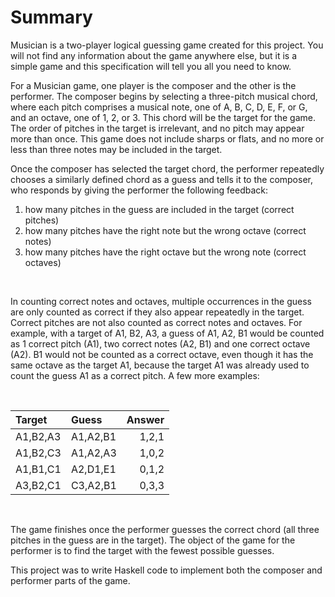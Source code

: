 # Summary

Musician is a two-player logical guessing game created for this project. You will not find any information about the game anywhere else, but it is a simple game and this specification will tell you all you need to know.

For a Musician game, one player is the composer and the other is the performer. The composer begins by selecting a three-pitch musical chord, where each pitch comprises a musical note, one of A, B, C, D, E, F, or G, and an octave, one of 1, 2, or 3. This chord will be the target for the game. The order of pitches in the target is irrelevant, and no pitch may appear more than once. This game does not include sharps or flats, and no more or less than three notes may be included in the target.

Once the composer has selected the target chord, the performer repeatedly chooses a similarly defined chord as a guess and tells it to the composer, who responds by giving the performer the following feedback:

  1. how many pitches in the guess are included in the target (correct pitches)
  2. how many pitches have the right note but the wrong octave (correct notes)
  3. how many pitches have the right octave but the wrong note (correct octaves)

<br/>

In counting correct notes and octaves, multiple occurrences in the guess are only counted as correct if they also appear repeatedly in the target. Correct pitches are not also counted as correct notes and octaves. For example, with a target of A1, B2, A3, a guess of A1, A2, B1 would be counted as 1 correct pitch (A1), two correct notes (A2, B1) and one correct octave (A2). B1 would not be counted as a correct octave, even though it has the same octave as the target A1, because the target A1 was already used to count the guess A1 as a correct pitch. A few more examples:

<br/>

| Target   | Guess    | Answer |
| :---     | :---     |   ---: |
| A1,B2,A3 | A1,A2,B1 | 1,2,1  |
| A1,B2,C3 | A1,A2,A3 | 1,0,2  |
| A1,B1,C1 | A2,D1,E1 | 0,1,2  |
| A3,B2,C1 | C3,A2,B1 | 0,3,3  |

<br/>

The game finishes once the performer guesses the correct chord (all three pitches in the guess are in the target). The object of the game for the performer is to find the target with the fewest possible guesses.

This project was to write Haskell code to implement both the composer and performer parts of the game.

